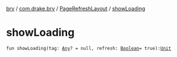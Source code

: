 [brv](../../index.md) / [com.drake.brv](../index.md) / [PageRefreshLayout](index.md) / [showLoading](./show-loading.md)

# showLoading

`fun showLoading(tag: `[`Any`](https://kotlinlang.org/api/latest/jvm/stdlib/kotlin/-any/index.html)`? = null, refresh: `[`Boolean`](https://kotlinlang.org/api/latest/jvm/stdlib/kotlin/-boolean/index.html)` = true): `[`Unit`](https://kotlinlang.org/api/latest/jvm/stdlib/kotlin/-unit/index.html)